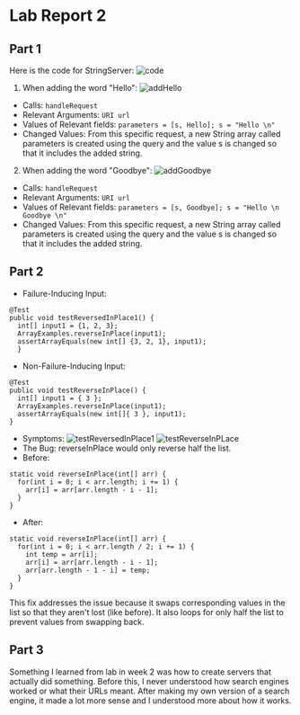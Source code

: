 # Lab Report 2

## Part 1
Here is the code for StringServer:
![code](https://user-images.githubusercontent.com/32721916/215294628-08c9ce88-df4f-4099-a124-be530779f6e2.png)

1. When adding the word "Hello":
![addHello](https://user-images.githubusercontent.com/32721916/215285381-85b0a984-1a18-4bba-8338-42a858e76319.png)
* Calls: ```handleRequest```
* Relevant Arguments: ```URI url```
* Values of Relevant fields: ```parameters = [s, Hello]; s = "Hello \n"```
* Changed Values: From this specific request, a new String array called parameters is created using the query and the value s is changed so that it includes the added string.

2. When adding the word "Goodbye":
![addGoodbye](https://user-images.githubusercontent.com/32721916/215285963-ff1e2b12-25bd-4aaa-8c4d-ee41f7887238.png)
* Calls: ```handleRequest```
* Relevant Arguments: ```URI url```
* Values of Relevant fields: ```parameters = [s, Goodbye]; s = "Hello \n Goodbye \n"```
* Changed Values: From this specific request, a new String array called parameters is created using the query and the value s is changed so that it includes the added string.

## Part 2
* Failure-Inducing Input: 
```
@Test
public void testReversedInPlace1() {
  int[] input1 = {1, 2, 3};
  ArrayExamples.reverseInPlace(input1);
  assertArrayEquals(new int[] {3, 2, 1}, input1);
  }
```
* Non-Failure-Inducing Input:
```
@Test
public void testReverseInPlace() {
  int[] input1 = { 3 };
  ArrayExamples.reverseInPlace(input1);
  assertArrayEquals(new int[]{ 3 }, input1);
}
```
* Symptoms:
![testReversedInPlace1](https://user-images.githubusercontent.com/32721916/215294127-9b30d070-6a2f-4dbe-b017-fa529842575a.png)
![testReverseInPLace](https://user-images.githubusercontent.com/32721916/215294388-5af7c13e-c13c-494a-a343-14ebedf11f99.png)
* The Bug: reverseInPlace would only reverse half the list.
* Before:
```
static void reverseInPlace(int[] arr) {
  for(int i = 0; i < arr.length; i += 1) {
    arr[i] = arr[arr.length - i - 1];
  }
}
```
* After:
```
static void reverseInPlace(int[] arr) {
  for(int i = 0; i < arr.length / 2; i += 1) {
    int temp = arr[i];
    arr[i] = arr[arr.length - i - 1];
    arr[arr.length - 1 - i] = temp;
  }
}
 ```
This fix addresses the issue because it swaps corresponding values in the list so that they aren't lost (like before). It also loops for only half the list to prevent values from swapping back.

## Part 3
Something I learned from lab in week 2 was how to create servers that actually did something. Before this, I never understood how search engines worked or what their URLs meant. After making my own version of a search engine, it made a lot more sense and I understood more about how it works.
